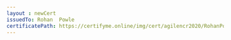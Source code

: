 ```yaml
--- 
layout : newCert 
issuedTo: Rohan  Powle 
certificatePath: https://certifyme.online/img/cert/agilencr2020/RohanPowle_0fb76.png
--- 
```

